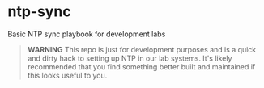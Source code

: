 # ntp-sync
Basic NTP sync playbook for development labs

> **WARNING**
> This repo is just for development purposes and is a quick and dirty hack
> to setting up NTP in our lab systems. It's likely recommended that you
> find something better built and maintained if this looks useful to you.
